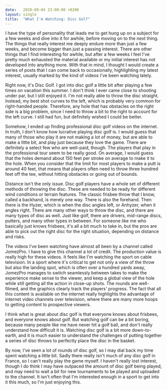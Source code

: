 ```yaml
---
date:   2020-09-04 23:00:00 +0200
layout: single
title:  "What I'm Watching: Disc Golf"
---
```

I have the type of personality that leads me to get hung up on a subject for a few weeks and dive into it for awhile, before moving on to the next thing. The things that really interest me deeply endure more than just a few weeks, and become bigger than just a passing interest. There are other things that I find interesting for awhile, but after a few weeks I feel I've pretty much exhausted the material available or my initial interest has not developed into anything more. With that in mind, I thought I would create a series of posts that I can come back to occasionally, highlighting my latest interest, usually marked by the kind of videos I've been watching lately.

Right now, it's Disc Golf. I got into disc golf a little bit after playing a few times on vacation this summer. I don't think I ever came close to shooting under par, but I still enjoyed it. I'm not really able to throw the disc straight. Instead, my best shot curves to the left, which is probably very common for right-handed people. Therefore, any hole that has obstacles on the right side is a big problem, since I need to throw a bit to the right to account for the left curve. I still had fun, but definitely wished I could be better.

Somehow, I ended up finding professional disc golf videos on the internet. In truth, I don't know how lucrative playing disc golf is. I would guess that many of those who play it are not making a lot of money, but are able to make a little bit, and play just because they love the game. There are definitely a select few who are well-paid, though. The players that play in the professional tour seem to be really good. On average, I would guess that the holes demand about 150 feet per stroke on average to make it to the hole. When you consider that the limit for most players to make a putt is around 40 feet, that means that players often need to throw three hundred feet off the tee, without hitting obstacles or going out of bounds.

Distance isn't the only issue. Disc golf players have a whole set of different methods of throwing the disc. These are needed to be ready for different wind conditions or terrain features. The classic frisbee throw that I know, called a backhand, is merely one way. There is also the forehand. Then there is the Hyzer, which is when the disc angles left, or Anhyzer, when it angles right. There are many other ways to throw the disc, and there are many types of disc as well. Just like golf, there are drivers, mid-range discs, putters, and many other types in between. For someone like me who basically just knows frisbees, it's all a bit much to take in, but the pros are able to pick out the right disc for the right situation, depending on distance and risks.

The videos I've been watching have almost all been by a channel called JomezPro. I have to give this channel a lot of credit. The production value is really high for these videos. It feels like I'm watching the sport on cable television. In a sport where it's critical to get not only a view of the throw but also the landing spot, which is often over a hundred yards away, JomezPro manages to switch seamlessly between takes to make the experience make sense to the viewer, and keep a global view of the hole while still getting all the action in close-up shots. The rounds are well-filmed, and the graphics clearly track the players' progress. The fact that all this content is available on the internet really highlights the advantage of internet video channels over television, where there are many more hoops to getting content to prospective viewers.

I think what is great about disc golf is that everyone knows about frisbees, and everyone knows about golf. But watching golf can be a bit boring, because many people like me have never hit a golf ball, and don't really understand how difficult it is. Watching disc golf is a bit more down-to-earth, and it is much easier to understand the challenges of putting together a series of disc throws to perfectly place the disc in the basket.

By now, I've seen a lot of rounds of disc golf, so I may dial back my time spent watching a little bit. Sadly there really isn't much of any disc golf in France, so I can't really play the game myself. I haven't really lost interest, though I do think I may have outpaced the amount of disc golf being played, and may need to wait a bit for new tournaments to be played and uploaded to the channel. It isn't often that I'm interested enough in a sport to get into it this much, so I'm just enjoying this.